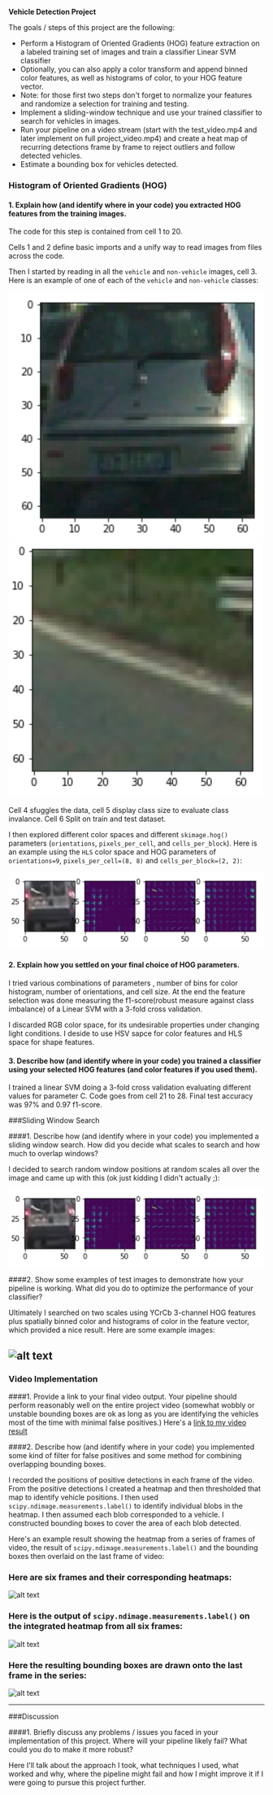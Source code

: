 **Vehicle Detection Project**

The goals / steps of this project are the following:

* Perform a Histogram of Oriented Gradients (HOG) feature extraction on a labeled training set of images and train a classifier Linear SVM classifier
* Optionally, you can also apply a color transform and append binned color features, as well as histograms of color, to your HOG feature vector. 
* Note: for those first two steps don't forget to normalize your features and randomize a selection for training and testing.
* Implement a sliding-window technique and use your trained classifier to search for vehicles in images.
* Run your pipeline on a video stream (start with the test_video.mp4 and later implement on full project_video.mp4) and create a heat map of recurring detections frame by frame to reject outliers and follow detected vehicles.
* Estimate a bounding box for vehicles detected.

[//]: # (Image References)
[image1]: ./output_images/car.png
[image2]: ./output_images/no-car.png
[image3]: ./output_images/hog.png
[image4]: ./examples/sliding_window.jpg
[image5]: ./examples/bboxes_and_heat.png
[image6]: ./examples/labels_map.png
[image7]: ./examples/output_bboxes.png
[video1]: ./project_video.mp4

### Histogram of Oriented Gradients (HOG)

#### 1. Explain how (and identify where in your code) you extracted HOG features from the training images.

The code for this step is contained from cell 1 to 20.

Cells 1 and 2 define basic imports and a unify way to read images from files across the code.

Then I started by reading in all the `vehicle` and `non-vehicle` images, cell 3.  Here is an example of one of each of the `vehicle` and `non-vehicle` classes: 

![alt text][image1] ![alt text][image2]

Cell 4 sfuggles the data, cell 5 display class size to evaluate class invalance. Cell 6 Split on train and test dataset.

I then explored different color spaces and different `skimage.hog()` parameters (`orientations`, `pixels_per_cell`, and `cells_per_block`). Here is an example using the `HLS` color space and HOG parameters of `orientations=9`, `pixels_per_cell=(8, 8)` and `cells_per_block=(2, 2)`: 

![alt text][image3]

#### 2. Explain how you settled on your final choice of HOG parameters.

I tried various combinations of parameters , number of bins for color histogram, number of orientations, and cell size. At the end the feature selection was done measuring the f1-score(robust measure against class imbalance) of a Linear SVM with a 3-fold cross validation.

I discarded RGB color space, for its undesirable properties under changing light conditions. I deside to use HSV sapce for color features and HLS space for shape features.

#### 3. Describe how (and identify where in your code) you trained a classifier using your selected HOG features (and color features if you used them).

I trained a linear SVM doing a 3-fold cross validation evaluating different values for parameter C. Code goes from cell 21 to 28. Final test accuracy was 97% and 0.97 f1-score.

###Sliding Window Search

####1. Describe how (and identify where in your code) you implemented a sliding window search.  How did you decide what scales to search and how much to overlap windows?

I decided to search random window positions at random scales all over the image and came up with this (ok just kidding I didn't actually ;):

![alt text][image3]

####2. Show some examples of test images to demonstrate how your pipeline is working.  What did you do to optimize the performance of your classifier?

Ultimately I searched on two scales using YCrCb 3-channel HOG features plus spatially binned color and histograms of color in the feature vector, which provided a nice result.  Here are some example images:

![alt text][image4]
---

### Video Implementation

####1. Provide a link to your final video output.  Your pipeline should perform reasonably well on the entire project video (somewhat wobbly or unstable bounding boxes are ok as long as you are identifying the vehicles most of the time with minimal false positives.)
Here's a [link to my video result](./project_video.mp4)


####2. Describe how (and identify where in your code) you implemented some kind of filter for false positives and some method for combining overlapping bounding boxes.

I recorded the positions of positive detections in each frame of the video.  From the positive detections I created a heatmap and then thresholded that map to identify vehicle positions.  I then used `scipy.ndimage.measurements.label()` to identify individual blobs in the heatmap.  I then assumed each blob corresponded to a vehicle.  I constructed bounding boxes to cover the area of each blob detected.  

Here's an example result showing the heatmap from a series of frames of video, the result of `scipy.ndimage.measurements.label()` and the bounding boxes then overlaid on the last frame of video:

### Here are six frames and their corresponding heatmaps:

![alt text][image5]

### Here is the output of `scipy.ndimage.measurements.label()` on the integrated heatmap from all six frames:
![alt text][image6]

### Here the resulting bounding boxes are drawn onto the last frame in the series:
![alt text][image7]



---

###Discussion

####1. Briefly discuss any problems / issues you faced in your implementation of this project.  Where will your pipeline likely fail?  What could you do to make it more robust?

Here I'll talk about the approach I took, what techniques I used, what worked and why, where the pipeline might fail and how I might improve it if I were going to pursue this project further.  

